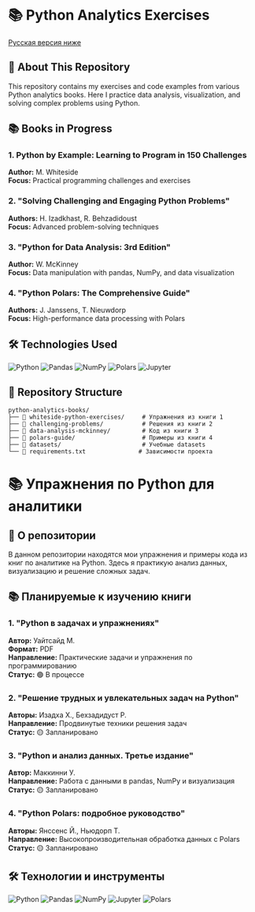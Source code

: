 # 📚 Python Analytics Exercises

[Русская версия ниже](#русская-версия)

## 📖 About This Repository

This repository contains my exercises and code examples from various Python analytics books. Here I practice data analysis, visualization, and solving complex problems using Python.

## 📚 Books in Progress

### 1. **Python by Example: Learning to Program in 150 Challenges**  
   **Author:** M. Whiteside  
   **Focus:** Practical programming challenges and exercises

### 2. **"Solving Challenging and Engaging Python Problems"**  
   **Authors:** H. Izadkhast, R. Behzadidoust  
   **Focus:** Advanced problem-solving techniques

### 3. **"Python for Data Analysis: 3rd Edition"**  
   **Author:** W. McKinney  
   **Focus:** Data manipulation with pandas, NumPy, and data visualization

### 4. **"Python Polars: The Comprehensive Guide"**  
   **Authors:** J. Janssens, T. Nieuwdorp  
   **Focus:** High-performance data processing with Polars

## 🛠 Technologies Used

![Python](https://img.shields.io/badge/Python-3.x-blue?logo=python)
![Pandas](https://img.shields.io/badge/Pandas-2.x-red?logo=pandas)
![NumPy](https://img.shields.io/badge/NumPy-1.x-blue?logo=numpy)
![Polars](https://img.shields.io/badge/Polars-0.x-orange?logo=rust)
![Jupyter](https://img.shields.io/badge/Jupyter-Notebook-orange?logo=jupyter)

## 📁 Repository Structure
```
python-analytics-books/
├── 📂 whiteside-python-exercises/     # Упражнения из книги 1
├── 📂 challenging-problems/           # Решения из книги 2
├── 📂 data-analysis-mckinney/         # Код из книги 3
├── 📂 polars-guide/                   # Примеры из книги 4
├── 📂 datasets/                       # Учебные datasets
└── 📜 requirements.txt               # Зависимости проекта
```

# 📚 Упражнения по Python для аналитики

## 📖 О репозитории

В данном репозитории находятся мои упражнения и примеры кода из книг по аналитике на Python. Здесь я практикую анализ данных, визуализацию и решение сложных задач.

## 📚 Планируемые к изучению книги

### 1. **"Python в задачах и упражнениях"**  
   **Автор:** Уайтсайд М.  
   **Формат:** PDF  
   **Направление:** Практические задачи и упражнения по программированию  
   **Статус:** 🟢 В процессе

### 2. **"Решение трудных и увлекательных задач на Python"**  
   **Авторы:** Изадха Х., Бехзадидуст Р.  
   **Направление:** Продвинутые техники решения задач  
   **Статус:** 🟡 Запланировано

### 3. **"Python и анализ данных. Третье издание"**  
   **Автор:** Маккинни У.  
   **Направление:** Работа с данными в pandas, NumPy и визуализация  
   **Статус:** 🟡 Запланировано

### 4. **"Python Polars: подробное руководство"**  
   **Авторы:** Янссенс Й., Ньюдорп Т.  
   **Направление:** Высокопроизводительная обработка данных с Polars  
   **Статус:** 🟡 Запланировано

## 🛠 Технологии и инструменты

![Python](https://img.shields.io/badge/Python-3.x-3776AB?logo=python&logoColor=white)
![Pandas](https://img.shields.io/badge/Pandas-2.x-150458?logo=pandas&logoColor=white)
![NumPy](https://img.shields.io/badge/NumPy-1.x-013243?logo=numpy&logoColor=white)
![Jupyter](https://img.shields.io/badge/Jupyter-F37626?logo=jupyter&logoColor=white)
![Polars](https://img.shields.io/badge/Polars-0.x-CD792A?logo=rust&logoColor=white)
